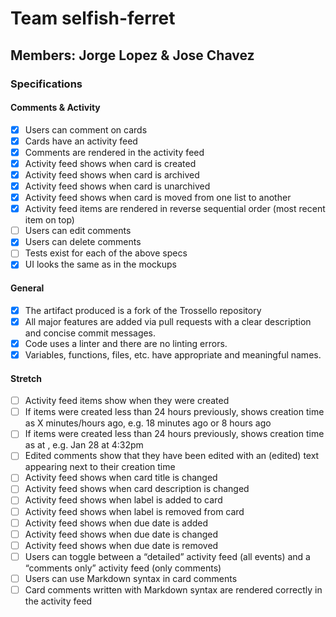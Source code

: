 # Team selfish-ferret
## Members: Jorge Lopez & Jose Chavez

### Specifications

#### Comments & Activity

- [x] Users can comment on cards
- [x] Cards have an activity feed
- [x] Comments are rendered in the activity feed
- [x] Activity feed shows when card is created
- [x] Activity feed shows when card is archived
- [x] Activity feed shows when card is unarchived
- [x] Activity feed shows when card is moved from one list to another
- [x] Activity feed items are rendered in reverse sequential order (most recent item on top)
- [ ] Users can edit comments
- [x] Users can delete comments
- [ ] Tests exist for each of the above specs
- [x] UI looks the same as in the mockups

#### General

- [x] The artifact produced is a fork of the Trossello repository
- [x] All major features are added via pull requests with a clear description and concise commit messages.
- [x] Code uses a linter and there are no linting errors.
- [x] Variables, functions, files, etc. have appropriate and meaningful names.

#### Stretch

- [ ] Activity feed items show when they were created
- [ ] If items were created less than 24 hours previously, shows creation time as X minutes/hours ago, e.g. 18 minutes ago or 8 hours ago
- [ ] If items were created less than 24 hours previously, shows creation time as <month> <day> at <time>, e.g. Jan 28 at 4:32pm
- [ ] Edited comments show that they have been edited with an (edited) text appearing next to their creation time
- [ ] Activity feed shows when card title is changed
- [ ] Activity feed shows when card description is changed
- [ ] Activity feed shows when label is added to card
- [ ] Activity feed shows when label is removed from card
- [ ] Activity feed shows when due date is added
- [ ] Activity feed shows when due date is changed
- [ ] Activity feed shows when due date is removed
- [ ] Users can toggle between a “detailed” activity feed (all events) and a “comments only” activity feed (only comments)
- [ ] Users can use Markdown syntax in card comments
- [ ] Card comments written with Markdown syntax are rendered correctly in the activity feed